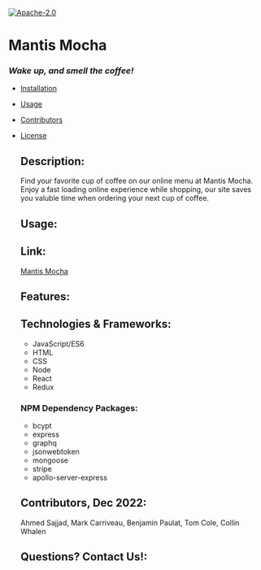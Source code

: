 [![Apache-2.0](https://img.shields.io/badge/Apache-License-blue.svg)](https://opensource.org/licenses/Apache-2.0)

# Mantis Mocha

### *Wake up, and smell the coffee!*
  
* [Installation](#installation)
* [Usage](#usage)
* [Contributors](#contributors-dec-2022)
* [License](#license)



  ## Description: 
  Find your favorite cup of coffee on our online menu at Mantis Mocha. 
  Enjoy a fast loading online experience while shopping,
  our site saves you valuble time when ordering your next cup of coffee.

  ## Usage:
   

  ## Link: 
  [Mantis Mocha]()
    
  ## Features:


  ## Technologies & Frameworks:
    - JavaScript/ES6
    - HTML
    - CSS
    - Node
    - React
    - Redux
    
     ### NPM Dependency Packages:
    - bcypt
    - express
    - graphq
    - jsonwebtoken
    - mongoose 
    - stripe
    - apollo-server-express
       
  ## Contributors, Dec 2022:
  Ahmed Sajjad, Mark Carriveau, Benjamin Paulat, Tom Cole, Collin Whalen 

  ## Questions? Contact Us!:
  
